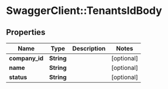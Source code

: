 # SwaggerClient::TenantsIdBody

## Properties
Name | Type | Description | Notes
------------ | ------------- | ------------- | -------------
**company_id** | **String** |  | [optional] 
**name** | **String** |  | [optional] 
**status** | **String** |  | [optional] 

